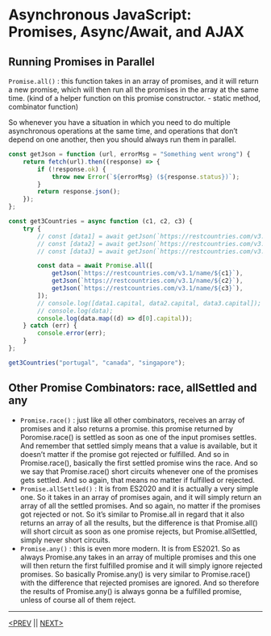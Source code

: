 # Asynchronous JavaScript: Promises, Async/Await, and AJAX

## Running Promises in Parallel

`Promise.all()` : this function takes in an array of promises, and it will return a new promise, which will then run all the promises in the array at the same time. (kind of a helper function on this promise constructor. - static method, combinator function)

So whenever you have a situation in which you need to do multiple asynchronous operations at the same time, and operations that don’t depend on one another, then you should always run them in parallel.

```jsx
const getJson = function (url, errorMsg = "Something went wrong") {
	return fetch(url).then((response) => {
		if (!response.ok) {
			throw new Error(`${errorMsg} (${response.status})`);
		}
		return response.json();
	});
};

const get3Countries = async function (c1, c2, c3) {
	try {
		// const [data1] = await getJson(`https://restcountries.com/v3.1/name/${c1}`);
		// const [data2] = await getJson(`https://restcountries.com/v3.1/name/${c2}`);
		// const [data3] = await getJson(`https://restcountries.com/v3.1/name/${c3}`);

		const data = await Promise.all([
			getJson(`https://restcountries.com/v3.1/name/${c1}`),
			getJson(`https://restcountries.com/v3.1/name/${c2}`),
			getJson(`https://restcountries.com/v3.1/name/${c3}`),
		]);
		// console.log([data1.capital, data2.capital, data3.capital]);
		// console.log(data);
		console.log(data.map((d) => d[0].capital));
	} catch (err) {
		console.error(err);
	}
};

get3Countries("portugal", "canada", "singapore");
```

## Other Promise Combinators: race, allSettled and any

-   `Promise.race()` : just like all other combinators, receives an array of promises and it also returns a promise. this promise returned by Poromise.race() is settled as soon as one of the input promises settles. And remember that settled simply means that a value is available, but it doesn’t matter if the promise got rejected or fulfilled. And so in Promise.race(), basically the first settled promise wins the race. And so we say that Promise.race() short circuits whenever one of the promises gets settled. And so again, that means no matter if fulfilled or rejected.
-   `Promise.allSettled()` : It is from ES2020 and it is actually a very simple one. So it takes in an array of promises again, and it will simply return an array of all the settled promises. And so again, no matter if the promises got rejected or not. So it’s similar to Promise.all in regard that it also returns an array of all the results, but the difference is that Promise.all() will short circuit as soon as one promise rejects, but Promise.allSettled, simply never short circuits.
-   `Promise.any()` : this is even more modern. It is from ES2021. So as always
    Promise.any takes in an array of multiple promises and this one will then return the first fulfilled promise and it will simply ignore rejected promises. So basically Promise.any() is very similar to Promise.race() with the difference that rejected promises are ignored. And so therefore the results of Promise.any() is always gonna be a fulfilled promise, unless of course all of them reject.

---

[<PREV](./cjs221124.md) || [NEXT>](./cjs221126.md)
